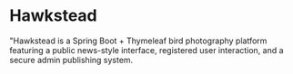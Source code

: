 # Hawkstead
"Hawkstead is a Spring Boot + Thymeleaf bird photography platform featuring a public news-style interface, registered user interaction, and a secure admin publishing system.
